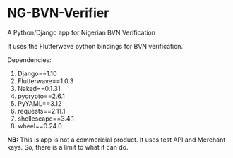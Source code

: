# NG-BVN-Verifier
A Python/Django app for Nigerian BVN Verification

It uses the Flutterwave python bindings for BVN verification.

Dependencies:
<p>
<ol>
    <li>Django==1.10</li>
    <li>Flutterwave==1.0.3</li>
    <li>Naked==0.1.31</li>
    <li>pycrypto==2.6.1</li>
    <li>PyYAML==3.12</li>
    <li>requests==2.11.1</li>
    <li>shellescape==3.4.1</li>
    <li>wheel==0.24.0</li>
</ol>
<p>

<p>
<b>NB:</b> This is app is not a commericial product. It uses test API and Merchant keys. So, there is a limit to what it can do. 
</p>
